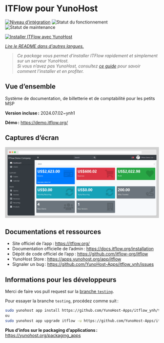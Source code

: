 <!--
Nota bene : ce README est automatiquement généré par <https://github.com/YunoHost/apps/tree/master/tools/readme_generator>
Il NE doit PAS être modifié à la main.
-->

# ITFlow pour YunoHost

[![Niveau d’intégration](https://dash.yunohost.org/integration/itflow.svg)](https://ci-apps.yunohost.org/ci/apps/itflow/) ![Statut du fonctionnement](https://ci-apps.yunohost.org/ci/badges/itflow.status.svg) ![Statut de maintenance](https://ci-apps.yunohost.org/ci/badges/itflow.maintain.svg)

[![Installer ITFlow avec YunoHost](https://install-app.yunohost.org/install-with-yunohost.svg)](https://install-app.yunohost.org/?app=itflow)

*[Lire le README dans d'autres langues.](./ALL_README.md)*

> *Ce package vous permet d’installer ITFlow rapidement et simplement sur un serveur YunoHost.*  
> *Si vous n’avez pas YunoHost, consultez [ce guide](https://yunohost.org/install) pour savoir comment l’installer et en profiter.*

## Vue d’ensemble

Système de documentation, de billetterie et de comptabilité pour les petits MSP

**Version incluse :** 2024.07.02~ynh1

**Démo :** <https://demo.itflow.org/>

## Captures d’écran

![Capture d’écran de ITFlow](./doc/screenshots/readme.gif)

## Documentations et ressources

- Site officiel de l’app : <https://itflow.org/>
- Documentation officielle de l’admin : <https://docs.itflow.org/installation>
- Dépôt de code officiel de l’app : <https://github.com/itflow-org/itflow>
- YunoHost Store : <https://apps.yunohost.org/app/itflow>
- Signaler un bug : <https://github.com/YunoHost-Apps/itflow_ynh/issues>

## Informations pour les développeurs

Merci de faire vos pull request sur la [branche `testing`](https://github.com/YunoHost-Apps/itflow_ynh/tree/testing).

Pour essayer la branche `testing`, procédez comme suit :

```bash
sudo yunohost app install https://github.com/YunoHost-Apps/itflow_ynh/tree/testing --debug
ou
sudo yunohost app upgrade itflow -u https://github.com/YunoHost-Apps/itflow_ynh/tree/testing --debug
```

**Plus d’infos sur le packaging d’applications :** <https://yunohost.org/packaging_apps>
